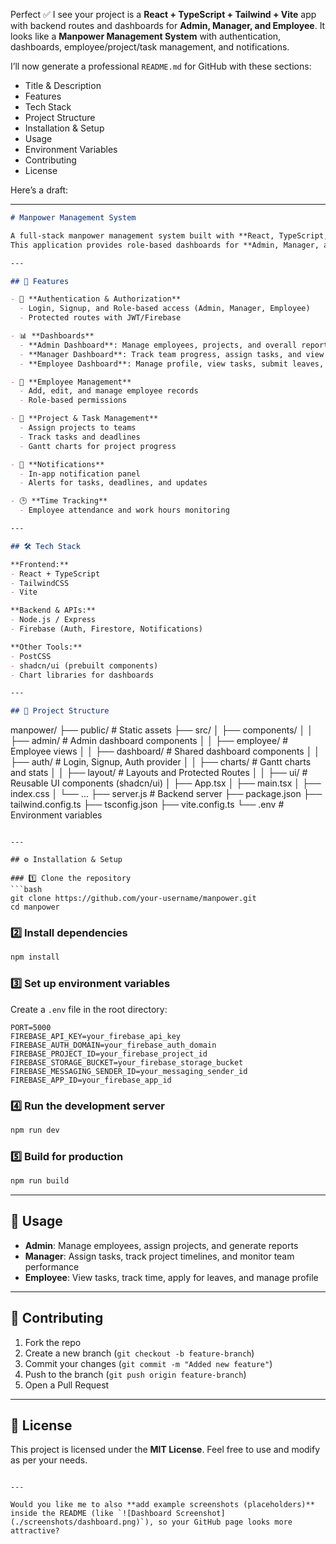 Perfect ✅ I see your project is a **React + TypeScript + Tailwind + Vite** app with backend routes and dashboards for **Admin, Manager, and Employee**. It looks like a **Manpower Management System** with authentication, dashboards, employee/project/task management, and notifications.

I’ll now generate a professional `README.md` for GitHub with these sections:

* Title & Description
* Features
* Tech Stack
* Project Structure
* Installation & Setup
* Usage
* Environment Variables
* Contributing
* License

Here’s a draft:

---

```markdown
# Manpower Management System

A full-stack manpower management system built with **React, TypeScript, TailwindCSS, Node.js, and Firebase**.  
This application provides role-based dashboards for **Admin, Manager, and Employee**, helping organizations streamline employee, project, and task management.

---

## 🚀 Features

- 🔐 **Authentication & Authorization**
  - Login, Signup, and Role-based access (Admin, Manager, Employee)
  - Protected routes with JWT/Firebase

- 📊 **Dashboards**
  - **Admin Dashboard**: Manage employees, projects, and overall reports
  - **Manager Dashboard**: Track team progress, assign tasks, and view reports
  - **Employee Dashboard**: Manage profile, view tasks, submit leaves, and time tracking

- 👥 **Employee Management**
  - Add, edit, and manage employee records
  - Role-based permissions

- 📂 **Project & Task Management**
  - Assign projects to teams
  - Track tasks and deadlines
  - Gantt charts for project progress

- 📢 **Notifications**
  - In-app notification panel
  - Alerts for tasks, deadlines, and updates

- 🕒 **Time Tracking**
  - Employee attendance and work hours monitoring

---

## 🛠️ Tech Stack

**Frontend:**
- React + TypeScript
- TailwindCSS
- Vite

**Backend & APIs:**
- Node.js / Express
- Firebase (Auth, Firestore, Notifications)

**Other Tools:**
- PostCSS
- shadcn/ui (prebuilt components)
- Chart libraries for dashboards

---

## 📁 Project Structure

```

manpower/
├── public/                # Static assets
├── src/
│   ├── components/
│   │   ├── admin/         # Admin dashboard components
│   │   ├── employee/      # Employee views
│   │   ├── dashboard/     # Shared dashboard components
│   │   ├── auth/          # Login, Signup, Auth provider
│   │   ├── charts/        # Gantt charts and stats
│   │   ├── layout/        # Layouts and Protected Routes
│   │   ├── ui/            # Reusable UI components (shadcn/ui)
│   ├── App.tsx
│   ├── main.tsx
│   ├── index.css
│   └── ...
├── server.js              # Backend server
├── package.json
├── tailwind.config.ts
├── tsconfig.json
├── vite.config.ts
└── .env                   # Environment variables

````

---

## ⚙️ Installation & Setup

### 1️⃣ Clone the repository
```bash
git clone https://github.com/your-username/manpower.git
cd manpower
````

### 2️⃣ Install dependencies

```bash
npm install
```

### 3️⃣ Set up environment variables

Create a `.env` file in the root directory:

```env
PORT=5000
FIREBASE_API_KEY=your_firebase_api_key
FIREBASE_AUTH_DOMAIN=your_firebase_auth_domain
FIREBASE_PROJECT_ID=your_firebase_project_id
FIREBASE_STORAGE_BUCKET=your_firebase_storage_bucket
FIREBASE_MESSAGING_SENDER_ID=your_messaging_sender_id
FIREBASE_APP_ID=your_firebase_app_id
```

### 4️⃣ Run the development server

```bash
npm run dev
```

### 5️⃣ Build for production

```bash
npm run build
```

---

## 📖 Usage

* **Admin**: Manage employees, assign projects, and generate reports
* **Manager**: Assign tasks, track project timelines, and monitor team performance
* **Employee**: View tasks, track time, apply for leaves, and manage profile

---

## 🤝 Contributing

1. Fork the repo
2. Create a new branch (`git checkout -b feature-branch`)
3. Commit your changes (`git commit -m "Added new feature"`)
4. Push to the branch (`git push origin feature-branch`)
5. Open a Pull Request

---

## 📜 License

This project is licensed under the **MIT License**.
Feel free to use and modify as per your needs.

```

---

Would you like me to also **add example screenshots (placeholders)** inside the README (like `![Dashboard Screenshot](./screenshots/dashboard.png)`), so your GitHub page looks more attractive?
```
